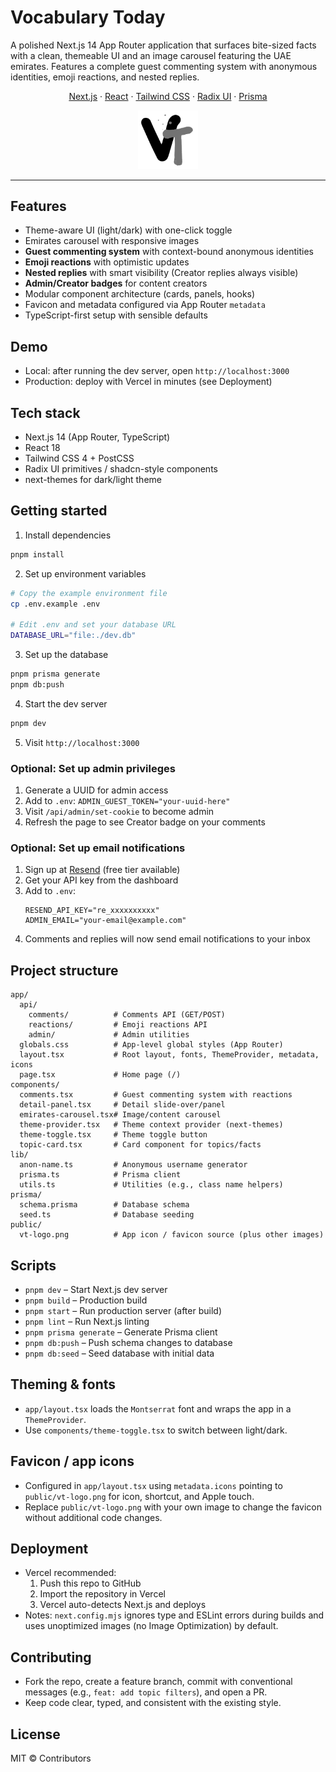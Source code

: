 # Vocabulary Today

A polished Next.js 14 App Router application that surfaces bite-sized facts with a clean, themeable UI and an image carousel featuring the UAE emirates. Features a complete guest commenting system with anonymous identities, emoji reactions, and nested replies.

<p align="center">
  <a href="https://nextjs.org">Next.js</a> ·
  <a href="https://react.dev/">React</a> ·
  <a href="https://tailwindcss.com/">Tailwind CSS</a> ·
  <a href="https://www.radix-ui.com/">Radix UI</a> ·
  <a href="https://prisma.io">Prisma</a>
</p>

<p align="center">
  <img src="public/vt-logo.png" alt="Vocabulary Today Logo" width="96" />
</p>

---

## Features
- Theme-aware UI (light/dark) with one-click toggle
- Emirates carousel with responsive images
- **Guest commenting system** with context-bound anonymous identities
- **Emoji reactions** with optimistic updates
- **Nested replies** with smart visibility (Creator replies always visible)
- **Admin/Creator badges** for content creators
- Modular component architecture (cards, panels, hooks)
- Favicon and metadata configured via App Router `metadata`
- TypeScript-first setup with sensible defaults

## Demo
- Local: after running the dev server, open `http://localhost:3000`
- Production: deploy with Vercel in minutes (see Deployment)

## Tech stack
- Next.js 14 (App Router, TypeScript)
- React 18
- Tailwind CSS 4 + PostCSS
- Radix UI primitives / shadcn-style components
- next-themes for dark/light theme

## Getting started
1. Install dependencies
```bash
pnpm install
```
2. Set up environment variables
```bash
# Copy the example environment file
cp .env.example .env

# Edit .env and set your database URL
DATABASE_URL="file:./dev.db"
```
3. Set up the database
```bash
pnpm prisma generate
pnpm db:push
```
4. Start the dev server
```bash
pnpm dev
```
5. Visit `http://localhost:3000`

### Optional: Set up admin privileges
1. Generate a UUID for admin access
2. Add to `.env`: `ADMIN_GUEST_TOKEN="your-uuid-here"`
3. Visit `/api/admin/set-cookie` to become admin
4. Refresh the page to see Creator badge on your comments

### Optional: Set up email notifications
1. Sign up at [Resend](https://resend.com) (free tier available)
2. Get your API key from the dashboard
3. Add to `.env`:
   ```
   RESEND_API_KEY="re_xxxxxxxxxx"
   ADMIN_EMAIL="your-email@example.com"
   ```
4. Comments and replies will now send email notifications to your inbox

## Project structure
```text
app/
  api/
    comments/          # Comments API (GET/POST)
    reactions/         # Emoji reactions API
    admin/             # Admin utilities
  globals.css          # App-level global styles (App Router)
  layout.tsx           # Root layout, fonts, ThemeProvider, metadata, icons
  page.tsx             # Home page (/)
components/
  comments.tsx         # Guest commenting system with reactions
  detail-panel.tsx     # Detail slide-over/panel
  emirates-carousel.tsx# Image/content carousel
  theme-provider.tsx   # Theme context provider (next-themes)
  theme-toggle.tsx     # Theme toggle button
  topic-card.tsx       # Card component for topics/facts
lib/
  anon-name.ts         # Anonymous username generator
  prisma.ts            # Prisma client
  utils.ts             # Utilities (e.g., class name helpers)
prisma/
  schema.prisma        # Database schema
  seed.ts              # Database seeding
public/
  vt-logo.png          # App icon / favicon source (plus other images)
```

## Scripts
- `pnpm dev` – Start Next.js dev server
- `pnpm build` – Production build
- `pnpm start` – Run production server (after build)
- `pnpm lint` – Run Next.js linting
- `pnpm prisma generate` – Generate Prisma client
- `pnpm db:push` – Push schema changes to database
- `pnpm db:seed` – Seed database with initial data

## Theming & fonts
- `app/layout.tsx` loads the `Montserrat` font and wraps the app in a `ThemeProvider`.
- Use `components/theme-toggle.tsx` to switch between light/dark.

## Favicon / app icons
- Configured in `app/layout.tsx` using `metadata.icons` pointing to `public/vt-logo.png` for icon, shortcut, and Apple touch.
- Replace `public/vt-logo.png` with your own image to change the favicon without additional code changes.

## Deployment
- Vercel recommended:
  1. Push this repo to GitHub
  2. Import the repository in Vercel
  3. Vercel auto-detects Next.js and deploys
- Notes: `next.config.mjs` ignores type and ESLint errors during builds and uses unoptimized images (no Image Optimization) by default.

## Contributing
- Fork the repo, create a feature branch, commit with conventional messages (e.g., `feat: add topic filters`), and open a PR.
- Keep code clear, typed, and consistent with the existing style.

## License
MIT © Contributors
